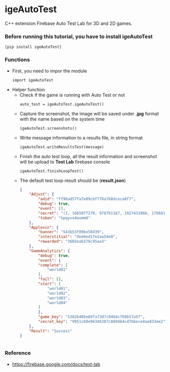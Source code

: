 # igeAutoTest

C++ extension Firebase Auto Test Lab for 3D and 2D games.

### Before running this tutorial, you have to install igeAutoTest
	[pip install igeAutoTest]

### Functions
- First, you need to impor the module
	```
	import igeAutoTest
	```
- Helper function
	- Check if the game is running with Auto Test or not
		```
		auto_test = igeAutoTest.igeAutoTest()
		```
	- Capture the screenshot, the image will be saved under **.jpg** format with the name based on the system time
		```
		igeAutoTest.screenshots()
		```
	- Write message information to a results file, in string format
		```
		igeAutoTest.writeResultsTest(message)
		```
	- Finish the auto test loop, all the result information and screenshot will be upload to **Test Lab** firebase console
		```
		igeAutoTest.finishLoopTest()
		```
	- The default test loop result should be (**result.json**)
		```json
		{
			"Adjust": {
				"adid": "ff96ad57fa7e09cbf776a768dceca0f7",
				"debug": true,
				"event": [],
				"secret": "(1, 1665077278, 978761167, 1927431060, 1766817079)",
				"token": "hpqyvx4aumm8"
			},
			"Applovin": {
				"banner": "543b53f89be58d39",
				"interstitial": "ded4ed1fe2aa54e0",
				"rewarded": "3602eab376c95aa3"
			},
			"GameAnalytics": {
				"debug": true,
				"event": {
				"complete": [
					"world01"
				],
				"fail": [],
				"start": [
					"world01",
					"world02",
					"world03",
					"world04"
				]
				},
				"game_key": "5382b405e69fa73d7c0464c768b57a5f",
				"secret_key": "9951c60e96346307c889484cd76bece4ae833ee2"
			},
			"Result": "Success"
		}
	```
### Reference
- https://firebase.google.com/docs/test-lab

